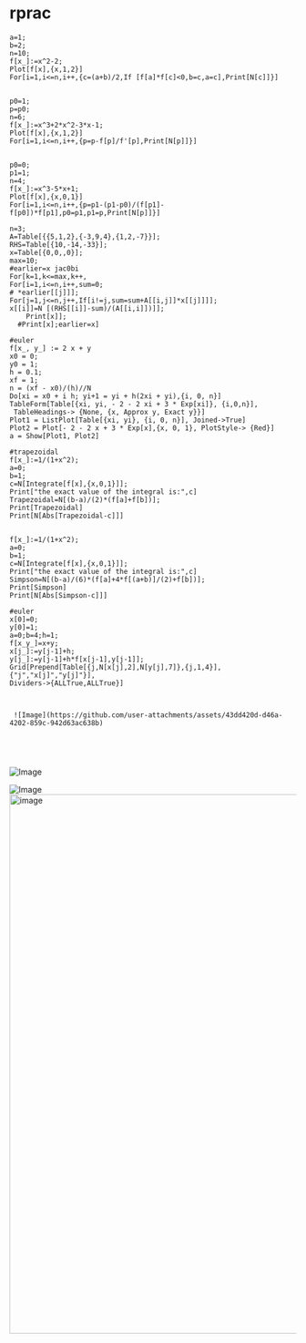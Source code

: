 # rprac
```
a=1;
b=2;
n=10;
f[x_]:=x^2-2;
Plot[f[x],{x,1,2}]
For[i=1,i<=n,i++,{c=(a+b)/2,If [f[a]*f[c]<0,b=c,a=c],Print[N[c]]}]


p0=1;
p=p0;
n=6;
f[x_]:=x^3+2*x^2-3*x-1;
Plot[f[x],{x,1,2}]
For[i=1,i<=n,i++,{p=p-f[p]/f'[p],Print[N[p]]}]


p0=0;
p1=1;
n=4;
f[x_]:=x^3-5*x+1;
Plot[f[x],{x,0,1}]
For[i=1,i<=n,i++,{p=p1-(p1-p0)/(f[p1]-f[p0])*f[p1],p0=p1,p1=p,Print[N[p]]}]

n=3;
A=Table[{{5,1,2},{-3,9,4},{1,2,-7}}];
RHS=Table[{10,-14,-33}];
x=Table[{0,0,,0}];
max=10;   
#earlier=x jac0bi
For[k=1,k<=max,k++,
For[i=1,i<=n,i++,sum=0;                                                       # *earlier[[j]]];
For[j=1,j<=n,j++,If[i!=j,sum=sum+A[[i,j]]*x[[j]]]];
x[[i]]=N [(RHS[[i]]-sum)/(A[[i,i]])]];
    Print[x]];
  #Print[x];earlier=x]

#euler
f[x_, y_] := 2 x + y
x0 = 0;
y0 = 1;
h = 0.1;
xf = 1;
n = (xf - x0)/(h)//N
Do[xi = x0 + i h; yi+1 = yi + h(2xi + yi),{i, 0, n}]
TableForm[Table[{xi, yi, - 2 - 2 xi + 3 * Exp[xi]}, {i,0,n}],
 TableHeadings-> {None, {x, Approx y, Exact y}}]
Plot1 = ListPlot[Table[{xi, yi}, {i, 0, n}], Joined->True]
Plot2 = Plot[- 2 - 2 x + 3 * Exp[x],{x, 0, 1}, PlotStyle-> {Red}]
a = Show[Plot1, Plot2]

#trapezoidal
f[x_]:=1/(1+x^2);
a=0;
b=1;
c=N[Integrate[f[x],{x,0,1}]];
Print["the exact value of the integral is:",c]
Trapezoidal=N[(b-a)/(2)*(f[a]+f[b])];
Print[Trapezoidal]
Print[N[Abs[Trapezoidal-c]]]


f[x_]:=1/(1+x^2);
a=0;
b=1;
c=N[Integrate[f[x],{x,0,1}]];
Print["the exact value of the integral is:",c]
Simpson=N[(b-a)/(6)*(f[a]+4*f[(a+b)]/(2)+f[b])];
Print[Simpson]
Print[N[Abs[Simpson-c]]]

#euler
x[0]=0;
y[0]=1;
a=0;b=4;h=1;
f[x_y_]=x+y;
x[j_]:=y[j-1]+h;
y[j_]:=y[j-1]+h*f[x[j-1],y[j-1]];
Grid[Prepend[Table[{j,N[x[j],2],N[y[j],7]},{j,1,4}],{"j","x[j]","y[j]"}],
Dividers->{ALLTrue,ALLTrue}]



 ![Image](https://github.com/user-attachments/assets/43dd420d-d46a-4202-859c-942d63ac638b)





```
![Image](https://github.com/user-attachments/assets/262ac98c-724a-4e3f-a635-06fc175e6683)

![Image](https://github.com/user-attachments/assets/923209a5-6904-4eb6-9299-f22486629ad5)
<img width="1280" height="947" alt="image" src="https://github.com/user-attachments/assets/1670dc4a-2e19-4b3f-bc08-0a67a8ba3260" />



